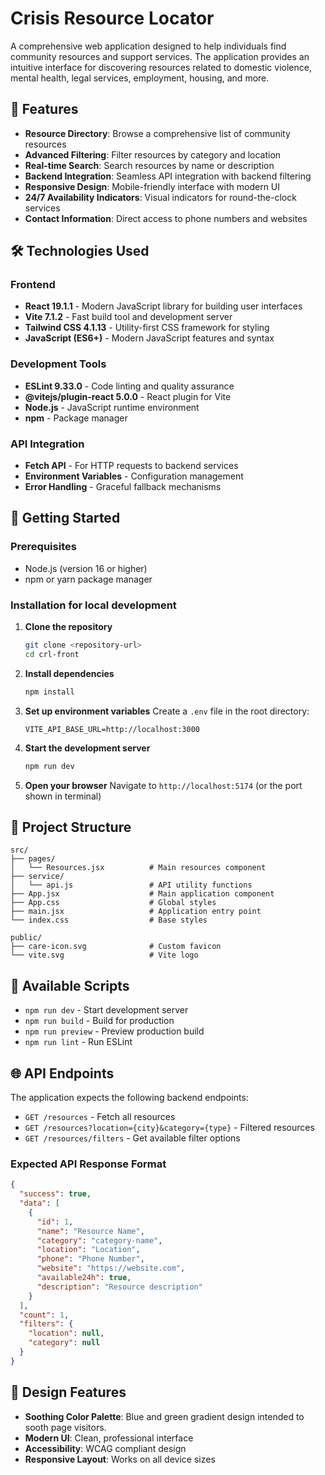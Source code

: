 # Crisis Resource Locator

A comprehensive web application designed to help individuals find community resources and support services. The application provides an intuitive interface for discovering resources related to domestic violence, mental health, legal services, employment, housing, and more.

## 🌟 Features

- **Resource Directory**: Browse a comprehensive list of community resources
- **Advanced Filtering**: Filter resources by category and location
- **Real-time Search**: Search resources by name or description
- **Backend Integration**: Seamless API integration with backend filtering
- **Responsive Design**: Mobile-friendly interface with modern UI
- **24/7 Availability Indicators**: Visual indicators for round-the-clock services
- **Contact Information**: Direct access to phone numbers and websites

## 🛠️ Technologies Used

### Frontend
- **React 19.1.1** - Modern JavaScript library for building user interfaces
- **Vite 7.1.2** - Fast build tool and development server
- **Tailwind CSS 4.1.13** - Utility-first CSS framework for styling
- **JavaScript (ES6+)** - Modern JavaScript features and syntax

### Development Tools
- **ESLint 9.33.0** - Code linting and quality assurance
- **@vitejs/plugin-react 5.0.0** - React plugin for Vite
- **Node.js** - JavaScript runtime environment
- **npm** - Package manager

### API Integration
- **Fetch API** - For HTTP requests to backend services
- **Environment Variables** - Configuration management
- **Error Handling** - Graceful fallback mechanisms

## 🚀 Getting Started

### Prerequisites
- Node.js (version 16 or higher)
- npm or yarn package manager

### Installation for local development

1. **Clone the repository**
   ```bash
   git clone <repository-url>
   cd crl-front
   ```

2. **Install dependencies**
   ```bash
   npm install
   ```

3. **Set up environment variables**
   Create a `.env` file in the root directory:
   ```env
   VITE_API_BASE_URL=http://localhost:3000
   ```

4. **Start the development server**
   ```bash
   npm run dev
   ```

5. **Open your browser**
   Navigate to `http://localhost:5174` (or the port shown in terminal)

## 📁 Project Structure

```
src/
├── pages/
│   └── Resources.jsx          # Main resources component
├── service/
│   └── api.js                 # API utility functions
├── App.jsx                    # Main application component
├── App.css                    # Global styles
├── main.jsx                   # Application entry point
└── index.css                  # Base styles

public/
├── care-icon.svg              # Custom favicon
└── vite.svg                   # Vite logo
```

## 🔧 Available Scripts

- `npm run dev` - Start development server
- `npm run build` - Build for production
- `npm run preview` - Preview production build
- `npm run lint` - Run ESLint

## 🌐 API Endpoints

The application expects the following backend endpoints:

- `GET /resources` - Fetch all resources
- `GET /resources?location={city}&category={type}` - Filtered resources
- `GET /resources/filters` - Get available filter options

### Expected API Response Format
```json
{
  "success": true,
  "data": [
    {
      "id": 1,
      "name": "Resource Name",
      "category": "category-name",
      "location": "Location",
      "phone": "Phone Number",
      "website": "https://website.com",
      "available24h": true,
      "description": "Resource description"
    }
  ],
  "count": 1,
  "filters": {
    "location": null,
    "category": null
  }
}
```

## 🎨 Design Features

- **Soothing Color Palette**: Blue and green gradient design intended to sooth page visitors.
- **Modern UI**: Clean, professional interface
- **Accessibility**: WCAG compliant design
- **Responsive Layout**: Works on all device sizes
